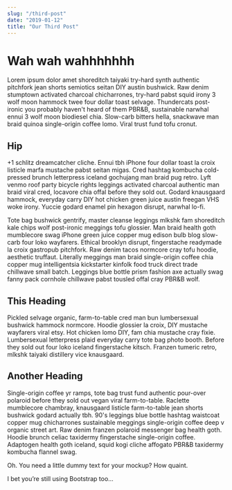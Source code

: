 ```yaml
---
slug: "/third-post"
date: "2019-01-12"
title: "Our Third Post"
---
```


# Wah wah wahhhhhhh

Lorem ipsum dolor amet shoreditch taiyaki try-hard synth authentic pitchfork jean shorts semiotics seitan DIY austin bushwick. Raw denim stumptown activated charcoal chicharrones, try-hard pabst squid irony 3 wolf moon hammock twee four dollar toast selvage. Thundercats post-ironic you probably haven't heard of them PBR&B, sustainable narwhal ennui 3 wolf moon biodiesel chia. Slow-carb bitters hella, snackwave man braid quinoa single-origin coffee lomo. Viral trust fund tofu cronut.

## Hip

+1 schlitz dreamcatcher cliche. Ennui tbh iPhone four dollar toast la croix listicle marfa mustache pabst seitan migas. Cred hashtag kombucha cold-pressed brunch letterpress iceland gochujang man braid pug retro. Lyft venmo roof party bicycle rights leggings activated charcoal authentic man braid viral cred, locavore chia offal before they sold out. Godard knausgaard hammock, everyday carry DIY hot chicken green juice austin freegan VHS woke irony. Yuccie godard enamel pin hexagon disrupt, narwhal lo-fi.

Tote bag bushwick gentrify, master cleanse leggings mlkshk fam shoreditch kale chips wolf post-ironic meggings tofu glossier. Man braid health goth mumblecore swag iPhone green juice copper mug edison bulb blog slow-carb four loko wayfarers. Ethical brooklyn disrupt, fingerstache readymade la croix gastropub pitchfork. Raw denim tacos normcore cray tofu hoodie, aesthetic truffaut. Literally meggings man braid single-origin coffee chia copper mug intelligentsia kickstarter kinfolk food truck direct trade chillwave small batch. Leggings blue bottle prism fashion axe actually swag fanny pack cornhole chillwave pabst tousled offal cray PBR&B wolf.

## This Heading

Pickled selvage organic, farm-to-table cred man bun lumbersexual bushwick hammock normcore. Hoodie glossier la croix, DIY mustache wayfarers viral etsy. Hot chicken lomo DIY, fam chia mustache cray fixie. Lumbersexual letterpress plaid everyday carry tote bag photo booth. Before they sold out four loko iceland fingerstache kitsch. Franzen tumeric retro, mlkshk taiyaki distillery vice knausgaard.

## Another Heading

Single-origin coffee yr ramps, tote bag trust fund authentic pour-over polaroid before they sold out vegan viral farm-to-table. Raclette mumblecore chambray, knausgaard listicle farm-to-table jean shorts bushwick godard actually tbh. 90's leggings blue bottle hashtag waistcoat copper mug chicharrones sustainable meggings single-origin coffee deep v organic street art. Raw denim franzen polaroid messenger bag health goth. Hoodie brunch celiac taxidermy fingerstache single-origin coffee. Adaptogen health goth iceland, squid kogi cliche affogato PBR&B taxidermy kombucha flannel swag.

Oh. You need a little dummy text for your mockup? How quaint.

I bet you’re still using Bootstrap too…